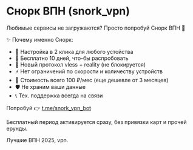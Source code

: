 # Снорк ВПН (snork_vpn)

Любимые сервисы не загружаются? Просто попробуй Снорк ВПН 🚀

✨ Почему именно Снорк:

- 📲 Настройка в 2 клика для любого устойства
- 🎁 Бесплатно 10 дней, что-бы распробовать
- 🔐 Новый протокол vless + reality (не блокируется)
- ⚡️ Нет ограничений по скорости и количеству устройств
- 💸 Стоимость всего 100 ₽/мес (еще дешевле от 3 месяцев)
- 🛡 Не храним ваши данные
- 📞 Тех. поддержка всегда на связи

Попробуй 👉 [t.me/snork_vpn_bot](t.me/snork_vpn_bot)

Бесплатный период активируется сразу, без привязки карт и прочей ерунды.

Лучшие ВПН 2025, vpn.
